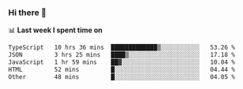 ### Hi there 👋

<!--
**DBvc/DBvc** is a ✨ _special_ ✨ repository because its `README.md` (this file) appears on your GitHub profile.

Here are some ideas to get you started:

- 🔭 I’m currently working on ...
- 🌱 I’m currently learning ...
- 👯 I’m looking to collaborate on ...
- 🤔 I’m looking for help with ...
- 💬 Ask me about ...
- 📫 How to reach me: ...
- 😄 Pronouns: ...
- ⚡ Fun fact: ...
-->

📊 **Last week I spent time on**
<!--START_SECTION:waka-->

```txt
TypeScript   10 hrs 36 mins  █████████████▒░░░░░░░░░░░   53.26 %
JSON         3 hrs 25 mins   ████▒░░░░░░░░░░░░░░░░░░░░   17.18 %
JavaScript   1 hr 59 mins    ██▓░░░░░░░░░░░░░░░░░░░░░░   10.04 %
HTML         52 mins         █░░░░░░░░░░░░░░░░░░░░░░░░   04.44 %
Other        48 mins         █░░░░░░░░░░░░░░░░░░░░░░░░   04.05 %
```

<!--END_SECTION:waka-->
